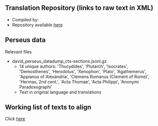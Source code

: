 ## Translation Repository (links to raw text in XML)
* Compiled by:
* Repository available [here](https://docs.google.com/spreadsheets/d/1LesMik4qbJ1lv1rAaWuvGixreN_ZcIq6gVR4LCFwdEo/edit#gid=220286590)

## Perseus data
Relevant files
* david_perseus_datadump_cts-sections.jsonl.gz
  * 14 unique authors: 'Thucydides', 'Plutarch', 'Isocrates', 'Demosthenes', 'Herodotus', 'Xenophon', 'Plato', 'Agathemerus', 'Appianus of Alexandria', 'Clemens Romanus (Clement of Rome)', 'Hermas, 2nd cent.', 'Acta Thomae', 'Acta Philippi', 'Anonymi Paradoxographi'
  * Text in original language and translations

## Working list of texts to align
Click [here](https://docs.google.com/spreadsheets/d/1G8hZasUJsCE5we4n_KCZdzSD8NLUbngxo18UJAlO-1U/edit?usp=sharing)
